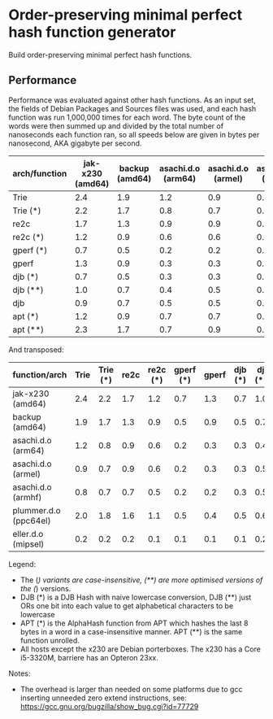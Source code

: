 # Order-preserving minimal perfect hash function generator

Build order-preserving minimal perfect hash functions.

## Performance

Performance was evaluated against other hash functions. As an input set, the
fields of Debian Packages and Sources files was used, and each hash function
was run 1,000,000 times for each word. The byte count of the words were then
summed up and divided by the total number of nanoseconds each function ran, so
all speeds below are given in bytes per nanosecond, AKA gigabyte per second.

arch/function|jak-x230 (amd64)|backup (amd64)|asachi.d.o (arm64)|asachi.d.o (armel)|asachi.d.o (armhf)|plummer.d.o (ppc64el)|eller.d.o (mipsel)
-------------|----------------|--------------|------------------|------------------|------------------|---------------------|------------------
Trie         |      2.4       |      1.9     |      1.2         |      0.9         |      0.8         |      2.0            |      0.2
Trie (*)     |      2.2       |      1.7     |      0.8         |      0.7         |      0.7         |      1.8            |      0.2
re2c         |      1.7       |      1.3     |      0.9         |      0.9         |      0.7         |      1.6            |      0.2
re2c (*)     |      1.2       |      0.9     |      0.6         |      0.6         |      0.5         |      1.1            |      0.1
gperf (*)    |      0.7       |      0.5     |      0.2         |      0.2         |      0.2         |      0.5            |      0.1
gperf        |      1.3       |      0.9     |      0.3         |      0.3         |      0.2         |      0.4            |      0.1
djb (*)      |      0.7       |      0.5     |      0.3         |      0.3         |      0.3         |      0.5            |      0.1
djb (**)     |      1.0       |      0.7     |      0.4         |      0.5         |      0.5         |      0.6            |      0.2
djb          |      0.9       |      0.7     |      0.5         |      0.5         |      0.5         |      0.7            |      0.2
apt (*)      |      1.2       |      0.9     |      0.7         |      0.7         |      0.7         |      1.1            |      0.2
apt (**)     |      2.3       |      1.7     |      0.7         |      0.9         |      0.8         |      1.9            |      0.2

And transposed:

function/arch        |Trie     |Trie (*) |re2c     |re2c (*) |gperf (*)|gperf    |djb (*)  |djb (**) |djb      |apt (*)  |apt (**)
---------------------|---------|---------|---------|---------|---------|---------|---------|---------|---------|---------|---------
jak-x230 (amd64)     |      2.4|      2.2|      1.7|      1.2|      0.7|      1.3|      0.7|      1.0|      0.9|      1.2|      2.3
backup (amd64)       |      1.9|      1.7|      1.3|      0.9|      0.5|      0.9|      0.5|      0.7|      0.7|      0.9|      1.7
asachi.d.o (arm64)   |      1.2|      0.8|      0.9|      0.6|      0.2|      0.3|      0.3|      0.4|      0.5|      0.7|      0.7
asachi.d.o (armel)   |      0.9|      0.7|      0.9|      0.6|      0.2|      0.3|      0.3|      0.5|      0.5|      0.7|      0.9
asachi.d.o (armhf)   |      0.8|      0.7|      0.7|      0.5|      0.2|      0.2|      0.3|      0.5|      0.5|      0.7|      0.8
plummer.d.o (ppc64el)|      2.0|      1.8|      1.6|      1.1|      0.5|      0.4|      0.5|      0.6|      0.7|      1.1|      1.9
eller.d.o (mipsel)   |      0.2|      0.2|      0.2|      0.1|      0.1|      0.1|      0.1|      0.2|      0.2|      0.2|      0.2


Legend:

* The (*) variants are case-insensitive, (**) are more optimised versions
  of the (*) versions.
* DJB (*) is a DJB Hash with naive lowercase conversion, DJB (**) just ORs one
  bit into each value to get alphabetical characters to be lowercase
* APT (*) is the AlphaHash function from APT which hashes the last 8 bytes in a
  word in a case-insensitive manner. APT (**) is the same function unrolled.
* All hosts except the x230 are Debian porterboxes. The x230 has a Core i5-3320M,
  barriere has an Opteron 23xx.

Notes:

* The overhead is larger than needed on some platforms due to gcc inserting
  unneeded zero extend instructions, see:
  https://gcc.gnu.org/bugzilla/show_bug.cgi?id=77729
